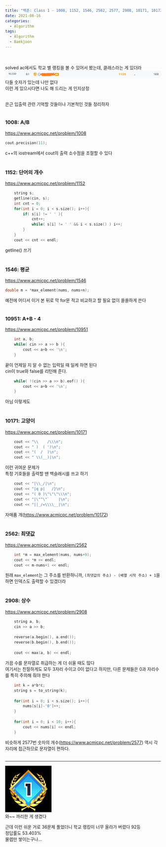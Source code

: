 ```yaml
---
title: "백준: Class 1 - 1008, 1152, 1546, 2562, 2577, 2908, 10171, 10172, 10951"
date: 2021-08-16
categories:
  - Algorithm
tags:
  - Algorithm
  - Baekjoon
---
```


<br></br>
solved ac에서도 학교 별 랭킹을 볼 수 있어서 봤는데, 클래스라는 게 있더라  
![1](/img/Algorithm/13/1.PNG)  
다들 숫자가 있는데 나만 없다  
이런 게 있으시다면 나도 해 드리는 게 인지상정
<br></br>

은근 입출력 관련 기억할 것들이나 기본적인 것들 정리하자
<br></br>

### 1008: A/B
https://www.acmicpc.net/problem/1008
```cpp
cout.precision(11);
```
c++의 iostream에서 cout의 출력 소수점을 조절할 수 있다
<br></br>

### 1152: 단어의 개수
https://www.acmicpc.net/problem/1152
```cpp
    string s;
    getline(cin, s);
    int cnt = 0;
    for(int i = 0; i < s.size(); i++){
        if( s[i] != ' ' ){
            cnt++;
            while( s[i] != ' ' && i < s.size() ) i++;
        }
    }
    cout << cnt << endl;
```
getline() 쓰기
<br></br>

### 1546: 평균
https://www.acmicpc.net/problem/1546
```cpp
double m = *max_element(nums, nums+n);
```
예전에 어디서 이거 본 뒤로 막 for문 적고 비교하고 할 필요 없이 쏠쏠하게 쓴다
<br></br>

### 10951: A+B - 4
https://www.acmicpc.net/problem/10951
```cpp
    int a, b;
    while( cin >> a >> b ){
        cout << a+b << '\n';
    }
```
끝이 언제일 지 알 수 없는 입력일 때 일케 하면 된다  
cin이 true와 false를 리턴해 준다.
```cpp
    while( !(cin >> a >> b).eof() ){
        cout << a+b << '\n';
    }
```
아님 이렇게도
<br></br>

### 10171: 고양이
https://www.acmicpc.net/problem/10171
```cpp
    cout << "\\    /\\\n";
    cout << " )  ( ')\n";
    cout << "(  /  )\n";
    cout << " \\(__)|\n";
```
이런 귀여운 문제가  
특정 기호들을 출력할 땐 백슬래시를 쓰고 하기
```cpp
    cout << "|\\_/|\n";
    cout << "|q p|   /}\n";
    cout << "( 0 )\"\"\"\\\n";
    cout << "|\"^\"`    |\n";
    cout << "||_/=\\\\__|\n";
```
자매품 개(https://www.acmicpc.net/problem/10172)
<br></br>

### 2562: 최댓값
https://www.acmicpc.net/problem/2562
```cpp
    int *m = max_element(nums, nums+9);
    cout << *m << endl;
    cout << m-nums+1 << endl;
```
원래 `max_element`는 그 주소를 반환하니까, `(최댓값의 주소) - (배열 시작 주소) + 1`을 하면 인덱스도 출력할 수 있겠더라
<br></br>

### 2908: 상수
https://www.acmicpc.net/problem/2908
```cpp
    string a, b;
    cin >> a >> b;

    reverse(a.begin(), a.end());
    reverse(b.begin(), b.end());

    cout << max(a, b) << endl;
```
가끔 수를 문자열로 취급하는 게 더 쉬울 때도 많다  
여기서는 친절하게도 모두 3자리 수이고 0이 없다고 하지만, 다른 문제들은 0과 자리수를 특히 주의해 줘야 한다

```cpp
    int k = a*b*c;
    string s = to_string(k);

    for(int i = 0; i < s.size(); i++){
        nums[s[i]-'0']++;
    }

    for(int i = 0; i < 10; i++){
        cout << nums[i] << endl;
    }
```
비슷하게 2577번 숫자의 개수(https://www.acmicpc.net/problem/2577) 역시 각 자리에 접근하므로 문자열이 편하다.
<br></br>

---
![2](/img/Algorithm/13/2.png)  
와~~ 까리한 게 생겼다

근데 이런 쉬운 거로 36문제 풀었더니 학교 랭킹이 너무 올라가 버렸다 92등  
정답률도 53.403%  
물렙만 쌓이는구나...
<br></br>
